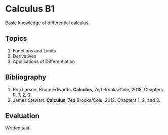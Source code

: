 # Calculus B1
Basic knowledge of differential calculus.

## Topics
1. Functions and Limits 
2. Derivatives
3. Applications of Differentiation

## Bibliography
1. Ron Larson, Bruce Edwards, **Calculus**, 7ed Brooks/Cole, 2018.  Chapters P, 1, 2, 3.
2. James Stewart. **Calculus**, 7ed Brooks/Cole, 2012. Chapters 1, 2, and 3.

## Evaluation
Written test.